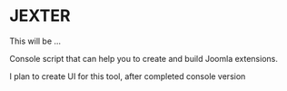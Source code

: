 JEXTER
======

This will be ...

Console script that can help you to create and build Joomla extensions.

I plan to create UI for this tool, after completed console version



